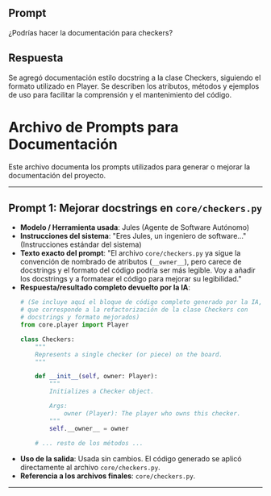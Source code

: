 ## Prompt

¿Podrías hacer la documentación para checkers?

## Respuesta

Se agregó documentación estilo docstring a la clase Checkers, siguiendo el formato utilizado en Player. Se describen los atributos, métodos y ejemplos de uso para facilitar la comprensión y el mantenimiento del código.

# Archivo de Prompts para Documentación

Este archivo documenta los prompts utilizados para generar o mejorar la documentación del proyecto.

---

## Prompt 1: Mejorar docstrings en `core/checkers.py`

- **Modelo / Herramienta usada**: Jules (Agente de Software Autónomo)
- **Instrucciones del sistema**: "Eres Jules, un ingeniero de software..." (Instrucciones estándar del sistema)
- **Texto exacto del prompt**: "El archivo `core/checkers.py` ya sigue la convención de nombrado de atributos (`__owner__`), pero carece de docstrings y el formato del código podría ser más legible. Voy a añadir los docstrings y a formatear el código para mejorar su legibilidad."
- **Respuesta/resultado completo devuelto por la IA**: 
  ```python
  # (Se incluye aquí el bloque de código completo generado por la IA,
  # que corresponde a la refactorización de la clase Checkers con
  # docstrings y formato mejorados)
  from core.player import Player

  class Checkers:
      """
      Represents a single checker (or piece) on the board.
      """

      def __init__(self, owner: Player):
          """
          Initializes a Checker object.

          Args:
              owner (Player): The player who owns this checker.
          """
          self.__owner__ = owner
      
      # ... resto de los métodos ...
  ```
- **Uso de la salida**: Usada sin cambios. El código generado se aplicó directamente al archivo `core/checkers.py`.
- **Referencia a los archivos finales**: `core/checkers.py`.

---
